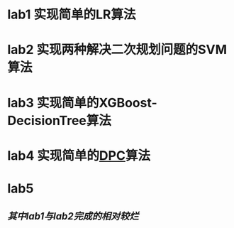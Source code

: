 # lab1 实现简单的LR算法
# lab2 实现两种解决二次规划问题的SVM算法
# lab3 实现简单的XGBoost-DecisionTree算法
# lab4 实现简单的[DPC](https://sites.psu.edu/mcnl/files/2017/03/9-2dhti48.pdf)算法
# lab5


## ***其中lab1与lab2完成的相对较烂***